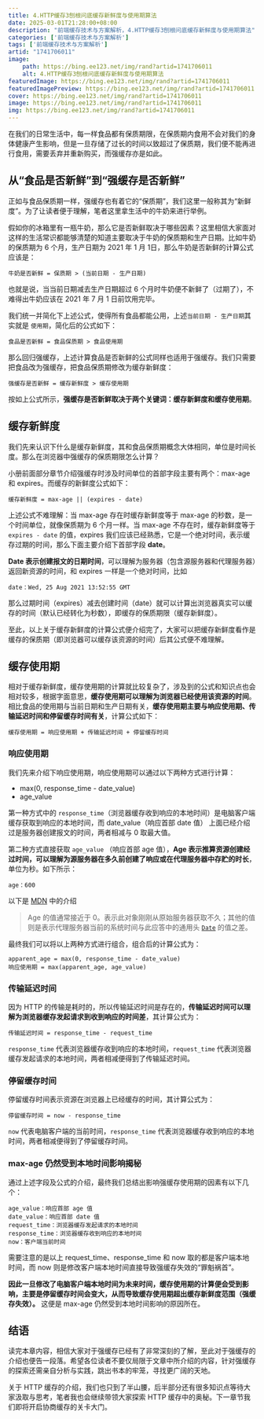 ```yaml
---
title: 4.HTTP缓存3刨根问底缓存新鲜度与使用期算法
date: 2025-03-01T21:28:00+08:00
description: "前端缓存技术与方案解析，4.HTTP缓存3刨根问底缓存新鲜度与使用期算法"
categories: ['前端缓存技术与方案解析']
tags: ['前端缓存技术与方案解析']
artid: "1741706011"
image:
    path: https://bing.ee123.net/img/rand?artid=1741706011
    alt: 4.HTTP缓存3刨根问底缓存新鲜度与使用期算法
featuredImage: https://bing.ee123.net/img/rand?artid=1741706011
featuredImagePreview: https://bing.ee123.net/img/rand?artid=1741706011
cover: https://bing.ee123.net/img/rand?artid=1741706011
image: https://bing.ee123.net/img/rand?artid=1741706011
img: https://bing.ee123.net/img/rand?artid=1741706011
---
```


在我们的日常生活中，每一样食品都有保质期限，在保质期内食用不会对我们的身体健康产生影响，但是一旦存储了过长的时间以致超过了保质期，我们便不能再进行食用，需要丢弃并重新购买，而强缓存亦是如此。

## 从“食品是否新鲜”到“强缓存是否新鲜”

正如与食品保质期一样，强缓存也有着它的“保质期”，我们这里一般称其为“新鲜度”。为了让读者便于理解，笔者这里拿生活中的牛奶来进行举例。

假如你的冰箱里有一瓶牛奶，那么它是否新鲜取决于哪些因素？这里相信大家面对这样的生活常识都能够清楚的知道主要取决于牛奶的保质期和生产日期。比如牛奶的保质期为 6 个月，生产日期为 2021 年 1 月 1日，那么牛奶是否新鲜的计算公式应该是：

```
牛奶是否新鲜 = 保质期 > (当前日期 - 生产日期) 
```
也就是说，当当前日期减去生产日期超过 6 个月时牛奶便不新鲜了（过期了），不难得出牛奶应该在 2021 年 7 月 1 日前饮用完毕。

我们统一并简化下上述公式，使得所有食品都能公用，上述`当前日期 - 生产日期`其实就是 `使用期`，简化后的公式如下：

```
食品是否新鲜 = 食品保质期 > 食品使用期
```

那么回归强缓存，上述计算食品是否新鲜的公式同样也适用于强缓存。我们只需要把食品改为强缓存，把食品保质期修改为缓存新鲜度：

```
强缓存是否新鲜 = 缓存新鲜度 > 缓存使用期
```

按如上公式所示，**强缓存是否新鲜取决于两个关键词：缓存新鲜度和缓存使用期**。

## 缓存新鲜度

我们先来认识下什么是缓存新鲜度，其和食品保质期概念大体相同，单位是时间长度。那么在浏览器中强缓存的保质期限怎么计算？

小册前面部分章节介绍强缓存时涉及时间单位的首部字段主要有两个：max-age 和 expires。而缓存的新鲜度公式如下：

```
缓存新鲜度 = max-age || (expires - date)
```

上述公式不难理解：当 max-age 存在时缓存新鲜度等于 max-age 的秒数，是一个时间单位，就像保质期为 6 个月一样。当 max-age 不存在时，缓存新鲜度等于 `expires - date` 的值，expires 我们应该已经熟悉，它是一个绝对时间，表示缓存过期的时间，那么下面主要介绍下首部字段 **date**。

**Date 表示创建报文的日期时间**，可以理解为服务器（包含源服务器和代理服务器）返回新资源的时间，和 expires 一样是一个绝对时间，比如

```
date：Wed, 25 Aug 2021 13:52:55 GMT
```

那么过期时间（expires）减去创建时间（date）就可以计算出浏览器真实可以缓存的时间（默认已经转化为秒数），即缓存的保质期限（缓存新鲜度）。

至此，以上关于缓存新鲜度的计算公式便介绍完了，大家可以把缓存新鲜度看作是缓存的保质期（即浏览器可以缓存该资源的时间）后其公式便不难理解。

## 缓存使用期

相对于缓存新鲜度，缓存使用期的计算就比较复杂了，涉及到的公式和知识点也会相对较多，根据字面意思，**缓存使用期可以理解为浏览器已经使用该资源的时间**。相比食品的使用期与当前日期和生产日期有关，**缓存使用期主要与响应使用期、传输延迟时间和停留缓存时间有关**，计算公式如下：

```
缓存使用期 = 响应使用期 + 传输延迟时间 + 停留缓存时间
```

### 响应使用期

我们先来介绍下响应使用期，响应使用期可以通过以下两种方式进行计算：

- max(0, response_time - date_value) 
- age_value

第一种方式中的 `response_time`（浏览器缓存收到响应的本地时间）是电脑客户端缓存获取到响应的本地时间，而 date_value（响应首部 date 值） 上面已经介绍过是服务器创建报文的时间，两者相减与 0 取最大值。

第二种方式直接获取 `age_value` （响应首部 age 值），**Age 表示推算资源创建经过时间，可以理解为源服务器在多久前创建了响应或在代理服务器中存贮的时长**，单位为秒。如下所示：

```
age：600
```

以下是 [MDN](https://developer.mozilla.org/zh-CN/docs/Web/HTTP/Headers/Age) 中的介绍
> Age 的值通常接近于 0。表示此对象刚刚从原始服务器获取不久；其他的值则是表示代理服务器当前的系统时间与此应答中的通用头 [`Date`](https://developer.mozilla.org/zh-CN/docs/Web/HTTP/Headers/Date) 的值之差。

最终我们可以将以上两种方式进行组合，组合后的计算公式为：

```
apparent_age = max(0, response_time - date_value) 
响应使用期 = max(apparent_age, age_value)
```

### 传输延迟时间

因为 HTTP 的传输是耗时的，所以传输延迟时间是存在的，**传输延迟时间可以理解为浏览器缓存发起请求到收到响应的时间差**，其计算公式为：

```
传输延迟时间 = response_time - request_time
```

`response_time` 代表浏览器缓存收到响应的本地时间，`request_time` 代表浏览器缓存发起请求的本地时间，两者相减便得到了传输延迟时间。

### 停留缓存时间

停留缓存时间表示资源在浏览器上已经缓存的时间，其计算公式为：

```
停留缓存时间 = now - response_time
```

`now` 代表电脑客户端的当前时间，`response_time` 代表浏览器缓存收到响应的本地时间，两者相减便得到了停留缓存时间。

### max-age 仍然受到本地时间影响揭秘

通过上述字段及公式的介绍，最终我们总结出影响强缓存使用期的因素有以下几个：

```
age_value：响应首部 age 值
date_value：响应首部 date 值
request_time：浏览器缓存发起请求的本地时间
response_time：浏览器缓存收到响应的本地时间
now：客户端当前时间
```

需要注意的是以上 request_time、response_time 和 now 取的都是客户端本地时间，而 now 则是修改客户端本地时间直接导致强缓存失效的“罪魁祸首”。

**因此一旦修改了电脑客户端本地时间为未来时间，缓存使用期的计算便会受到影响，主要是停留缓存时间会变大，从而导致缓存使用期超出缓存新鲜度范围（强缓存失效）。** 这便是 max-age 仍然受到本地时间影响的原因所在。

## 结语

读完本章内容，相信大家对于强缓存已经有了非常深刻的了解，至此对于强缓存的介绍也便告一段落。希望各位读者不要仅局限于文章中所介绍的内容，针对强缓存的探索还需亲自分析与实践，跳出书本的牢笼，寻找更广阔的天地。

关于 HTTP 缓存的介绍，我们也只到了半山腰，后半部分还有很多知识点等待大家汲取与思考，笔者我也会继续带领大家探索 HTTP 缓存中的奥秘。下一章节我们即将开启协商缓存的关卡大门。